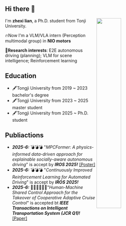 ## Hi there 👋

<!--
**zhexilian/zhexilian** is a ✨ _special_ ✨ repository because its `README.md` (this file) appears on your GitHub profile.

Here are some ideas to get you started:

- 🔭 I’m currently working on ...
- 🌱 I’m currently learning ...
- 👯 I’m looking to collaborate on ...
- 🤔 I’m looking for help with ...
- 💬 Ask me about ...
- 📫 How to reach me: ...
- 😄 Pronouns: ...
- ⚡ Fun fact: ...
-->
<picture>
    <source media="(prefers-color-scheme: dark)" srcset="https://github-readme-stats-ouuan.vercel.app/api?username=zhexilian&theme=dark&show_icons=true">
    <img align="right" width="40%" src="https://github-readme-stats-ouuan.vercel.app/api?username=zhexilian&show_icons=true">
</picture>  

I'm **zhexi lian**, a Ph.D. student from Tonji University.  

:fire:Now I'm a VLM/VLA intern (Perception multimodal group) in **NIO motors**  

🤔**Research interests**: E2E autonomous driving (planning); VLM for scene intelligence; Reinforcement learning

## Education  
- 🖋️Tongji University from 2019 ~ 2023 bachelor's degree
- 🖋️Tongji University from 2023 ~ 2025 master student
- 🖋️Tongji University from 2025 ~  Ph.D. student

## Publiactions
- ***2025-6:*** :bomb::bomb::bomb: "*MPCFormer: A physics-informed data-driven approach for explainable socially-aware autonomous driving*" is accept by ***IROS 2025!*** [[Poster]](https://github.com/zhexilian/zhexilian/issues/3)
- ***2025-6:*** :bomb::bomb::bomb: "*Continuously Improved Reinforcement Learning for Automated Driving*" is accept by ***IROS 2025!***
- ***2025-6:*** :guardsman::guardsman::guardsman:"*Human-Machine Shared Control Approach for the Takeover of Cooperative Adaptive Cruise Control*" is accepted bt ***IEEE Transactions on Intelligent Transportation System (JCR Q1)!*** [[Paper]](https://ieeexplore.ieee.org/abstract/document/11053216)
